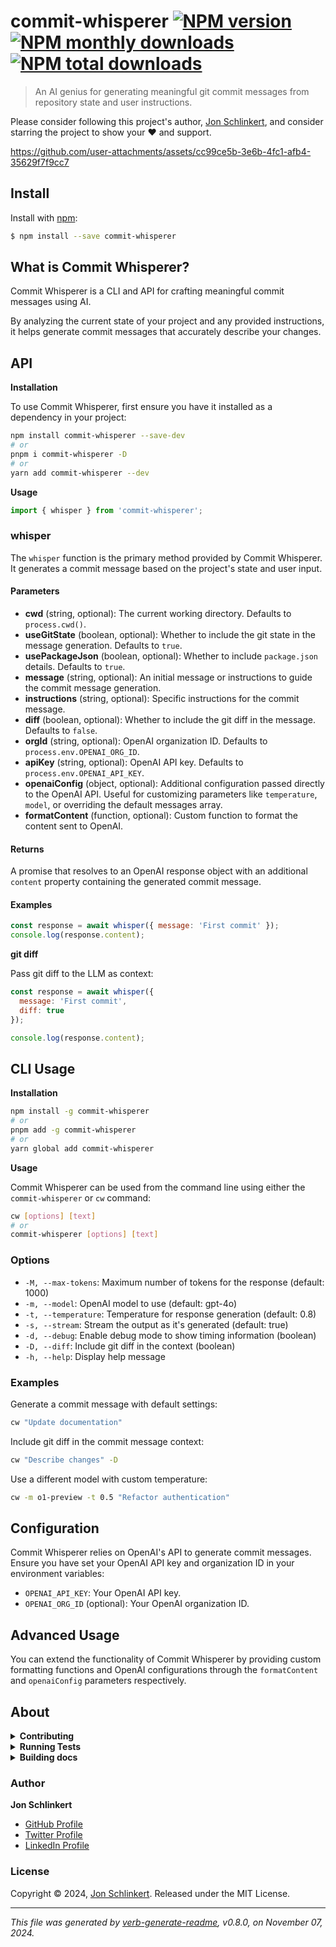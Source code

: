 # commit-whisperer [![NPM version](https://img.shields.io/npm/v/commit-whisperer.svg?style=flat)](https://www.npmjs.com/package/commit-whisperer) [![NPM monthly downloads](https://img.shields.io/npm/dm/commit-whisperer.svg?style=flat)](https://npmjs.org/package/commit-whisperer) [![NPM total downloads](https://img.shields.io/npm/dt/commit-whisperer.svg?style=flat)](https://npmjs.org/package/commit-whisperer)

> An AI genius for generating meaningful git commit messages from repository state and user instructions.

Please consider following this project's author, [Jon Schlinkert](https://github.com/jonschlinkert), and consider starring the project to show your :heart: and support.

https://github.com/user-attachments/assets/cc99ce5b-3e6b-4fc1-afb4-35629f7f9cc7


## Install

Install with [npm](https://www.npmjs.com/):

```sh
$ npm install --save commit-whisperer
```

## What is Commit Whisperer?

Commit Whisperer is a CLI and API for crafting meaningful commit messages using AI.

By analyzing the current state of your project and any provided instructions, it helps generate commit messages that accurately describe your changes.

## API

**Installation**

To use Commit Whisperer, first ensure you have it installed as a dependency in your project:

```sh
npm install commit-whisperer --save-dev
# or
pnpm i commit-whisperer -D
# or
yarn add commit-whisperer --dev
```

**Usage**

```ts
import { whisper } from 'commit-whisperer';
```

### whisper

The `whisper` function is the primary method provided by Commit Whisperer. It generates a commit message based on the project's state and user input.

#### Parameters

* **cwd** (string, optional): The current working directory. Defaults to `process.cwd()`.
* **useGitState** (boolean, optional): Whether to include the git state in the message generation. Defaults to `true`.
* **usePackageJson** (boolean, optional): Whether to include `package.json` details. Defaults to `true`.
* **message** (string, optional): An initial message or instructions to guide the commit message generation.
* **instructions** (string, optional): Specific instructions for the commit message.
* **diff** (boolean, optional): Whether to include the git diff in the message. Defaults to `false`.
* **orgId** (string, optional): OpenAI organization ID. Defaults to `process.env.OPENAI_ORG_ID`.
* **apiKey** (string, optional): OpenAI API key. Defaults to `process.env.OPENAI_API_KEY`.
* **openaiConfig** (object, optional): Additional configuration passed directly to the OpenAI API. Useful for customizing parameters like `temperature`, `model`, or overriding the default messages array.
* **formatContent** (function, optional): Custom function to format the content sent to OpenAI.

#### Returns

A promise that resolves to an OpenAI response object with an additional `content` property containing the generated commit message.

#### Examples

```js
const response = await whisper({ message: 'First commit' });
console.log(response.content);
```

**git diff**

Pass git diff to the LLM as context:

```js
const response = await whisper({
  message: 'First commit',
  diff: true
});

console.log(response.content);
```

## CLI Usage

**Installation**

```sh
npm install -g commit-whisperer
# or
pnpm add -g commit-whisperer
# or
yarn global add commit-whisperer
```

**Usage**

Commit Whisperer can be used from the command line using either the `commit-whisperer` or `cw` command:

```sh
cw [options] [text]
# or
commit-whisperer [options] [text]
```

### Options

* `-M, --max-tokens`: Maximum number of tokens for the response (default: 1000)
* `-m, --model`: OpenAI model to use (default: gpt-4o)
* `-t, --temperature`: Temperature for response generation (default: 0.8)
* `-s, --stream`: Stream the output as it's generated (default: true)
* `-d, --debug`: Enable debug mode to show timing information (boolean)
* `-D, --diff`: Include git diff in the context (boolean)
* `-h, --help`: Display help message

### Examples

Generate a commit message with default settings:
```sh
cw "Update documentation"
```

Include git diff in the commit message context:
```sh
cw "Describe changes" -D
```

Use a different model with custom temperature:
```sh
cw -m o1-preview -t 0.5 "Refactor authentication"
```

## Configuration

Commit Whisperer relies on OpenAI's API to generate commit messages. Ensure you have set your OpenAI API key and organization ID in your environment variables:

* `OPENAI_API_KEY`: Your OpenAI API key.
* `OPENAI_ORG_ID` (optional): Your OpenAI organization ID.

## Advanced Usage

You can extend the functionality of Commit Whisperer by providing custom formatting functions and OpenAI configurations through the `formatContent` and `openaiConfig` parameters respectively.

## About

<details>
<summary><strong>Contributing</strong></summary>

Pull requests and stars are always welcome. For bugs and feature requests, [please create an issue](../../issues/new).

</details>

<details>
<summary><strong>Running Tests</strong></summary>

Running and reviewing unit tests is a great way to get familiarized with a library and its API. You can install dependencies and run tests with the following command:

```sh
$ npm install && npm test
```

</details>

<details>
<summary><strong>Building docs</strong></summary>

_(This project's readme.md is generated by [verb](https://github.com/verbose/verb-generate-readme), please don't edit the readme directly. Any changes to the readme must be made in the [.verb.md](.verb.md) readme template.)_

To generate the readme, run the following command:

```sh
$ npm install -g verbose/verb#dev verb-generate-readme && verb
```

</details>

### Author

**Jon Schlinkert**

* [GitHub Profile](https://github.com/jonschlinkert)
* [Twitter Profile](https://twitter.com/jonschlinkert)
* [LinkedIn Profile](https://linkedin.com/in/jonschlinkert)

### License

Copyright © 2024, [Jon Schlinkert](https://github.com/jonschlinkert).
Released under the MIT License.

***

_This file was generated by [verb-generate-readme](https://github.com/verbose/verb-generate-readme), v0.8.0, on November 07, 2024._

